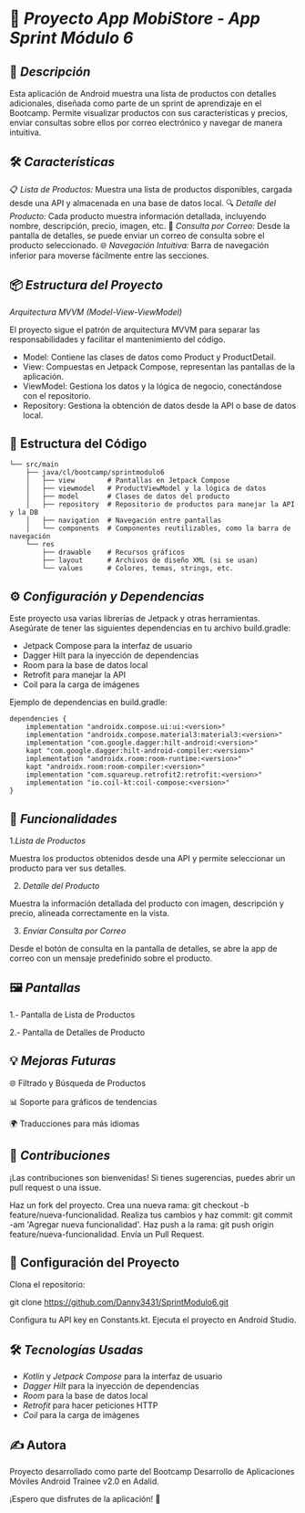 # 📱 *Proyecto App MobiStore - App Sprint Módulo 6*

## 📝 *Descripción*

Esta aplicación de Android muestra una lista de productos con detalles adicionales, diseñada como parte de un sprint de aprendizaje en el Bootcamp. Permite visualizar productos con sus características y precios, enviar consultas sobre ellos por correo electrónico y navegar de manera intuitiva.

## 🛠️ *Características*

📋 *Lista de Productos:* Muestra una lista de productos disponibles, cargada desde una API y almacenada en una base de datos local.
🔍 *Detalle del Producto:* Cada producto muestra información detallada, incluyendo nombre, descripción, precio, imagen, etc.
📧 *Consulta por Correo:* Desde la pantalla de detalles, se puede enviar un correo de consulta sobre el producto seleccionado.
🌐 *Navegación Intuitiva:* Barra de navegación inferior para moverse fácilmente entre las secciones.

## 📦 *Estructura del Proyecto*

*Arquitectura MVVM (Model-View-ViewModel)*

El proyecto sigue el patrón de arquitectura MVVM para separar las responsabilidades y facilitar el mantenimiento del código.

- Model: Contiene las clases de datos como Product y ProductDetail.
- View: Compuestas en Jetpack Compose, representan las pantallas de la aplicación.
- ViewModel: Gestiona los datos y la lógica de negocio, conectándose con el repositorio.
- Repository: Gestiona la obtención de datos desde la API o base de datos local.

## 📂 Estructura del Código

```plaintext
└── src/main
    ├── java/cl/bootcamp/sprintmodulo6
    │   ├── view        # Pantallas en Jetpack Compose
    │   ├── viewmodel   # ProductViewModel y la lógica de datos
    │   ├── model       # Clases de datos del producto
    │   ├── repository  # Repositorio de productos para manejar la API y la DB
    │   ├── navigation  # Navegación entre pantallas
    │   └── components  # Componentes reutilizables, como la barra de navegación
    └── res
        ├── drawable    # Recursos gráficos
        ├── layout      # Archivos de diseño XML (si se usan)
        └── values      # Colores, temas, strings, etc.
  ```
## ⚙️ *Configuración y Dependencias*

Este proyecto usa varias librerías de Jetpack y otras herramientas. Asegúrate de tener las siguientes dependencias en tu archivo build.gradle:

- Jetpack Compose para la interfaz de usuario
- Dagger Hilt para la inyección de dependencias
- Room para la base de datos local
- Retrofit para manejar la API
- Coil para la carga de imágenes

Ejemplo de dependencias en build.gradle:
```plaintext
dependencies {
    implementation "androidx.compose.ui:ui:<version>"
    implementation "androidx.compose.material3:material3:<version>"
    implementation "com.google.dagger:hilt-android:<version>"
    kapt "com.google.dagger:hilt-android-compiler:<version>"
    implementation "androidx.room:room-runtime:<version>"
    kapt "androidx.room:room-compiler:<version>"
    implementation "com.squareup.retrofit2:retrofit:<version>"
    implementation "io.coil-kt:coil-compose:<version>"
}
```
## 🚀 *Funcionalidades*

1.*Lista de Productos*

Muestra los productos obtenidos desde una API y permite seleccionar un producto para ver sus detalles.

2. *Detalle del Producto*

Muestra la información detallada del producto con imagen, descripción y precio, alineada correctamente en la vista.

3. *Enviar Consulta por Correo*

Desde el botón de consulta en la pantalla de detalles, se abre la app de correo con un mensaje predefinido sobre el producto.

## 🖼️ *Pantallas*
1.- Pantalla de Lista de Productos	

2.- Pantalla de Detalles de Producto

## 💡 *Mejoras Futuras*

🌐 Filtrado y Búsqueda de Productos

📊 Soporte para gráficos de tendencias

🌍 Traducciones para más idiomas

## 👥 *Contribuciones*

¡Las contribuciones son bienvenidas! Si tienes sugerencias, puedes abrir un pull request o una issue.

Haz un fork del proyecto.
Crea una nueva rama: git checkout -b feature/nueva-funcionalidad.
Realiza tus cambios y haz commit: git commit -am 'Agregar nueva funcionalidad'.
Haz push a la rama: git push origin feature/nueva-funcionalidad.
Envía un Pull Request.

## 📂 Configuración del Proyecto
Clona el repositorio:

git clone https://github.com/Danny3431/SprintModulo6.git 

Configura tu API key en Constants.kt. Ejecuta el proyecto en Android Studio.

## 🛠️ *Tecnologías Usadas*

- *Kotlin* y *Jetpack Compose* para la interfaz de usuario
- *Dagger Hilt* para la inyección de dependencias
- *Room* para la base de datos local
- *Retrofit* para hacer peticiones HTTP
- *Coil* para la carga de imágenes

  
## ✍️ Autora

Proyecto desarrollado como parte del Bootcamp Desarrollo de Aplicaciones Móviles Android Trainee v2.0 en Adalid.

¡Espero que disfrutes de la aplicación! 📲

